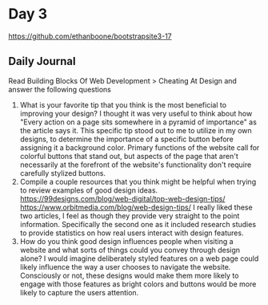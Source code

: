 # Day 3
https://github.com/ethanboone/bootstrapsite3-17
## Daily Journal
Read Building Blocks Of Web Development > Cheating At Design and answer the following questions
1. What is your favorite tip that you think is the most beneficial to improving your design?
I thought it was very useful to think about how "Every action on a page sits somewhere in a pyramid of importance" as the article says it. This specific tip stood out to me to utilize in my own designs, to determine the importance of a specific button before assigning it a background color. Primary functions of the website call for colorful buttons that stand out, but aspects of the page that aren't necessarily at the forefront of the website's functionality don't require carefully stylized buttons.
2. Compile a couple resources that you think might be helpful when trying to review examples of good design ideas.
https://99designs.com/blog/web-digital/top-web-design-tips/
https://www.orbitmedia.com/blog/web-design-tips/
I really liked these two articles, I feel as though they provide very straight to the point information. Specifically the second one as it included research studies to provide statistics on how real users interact with design features.
3. How do you think good design influences people when visiting a website and what sorts of things could you convey through design alone?
I would imagine deliberately styled features on a web page could likely influence the way a user chooses to navigate the website. Consciously or not, these designs would make them more likely to engage with those features as bright colors and buttons would be more likely to capture the users attention.